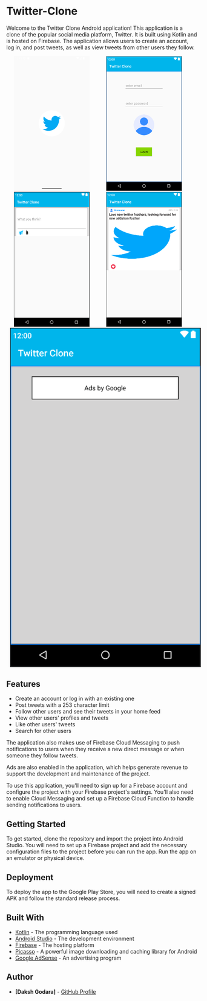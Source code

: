 # Twitter-Clone

Welcome to the Twitter Clone Android application! This application is a clone of the popular social media platform, Twitter. It is built using Kotlin and is hosted on Firebase. The application allows users to create an account, log in, and post tweets, as well as view tweets from other users they follow.

<p>
 <img src="https://github.com/dakshgodara2001/Twitter-Clone/blob/main/images/Screenshot_20230110_004700.png" width="200" style="margin: 0 20px;">
 <img src="https://github.com/dakshgodara2001/Twitter-Clone/blob/main/images/Screen%20Shot%202023-01-10%20at%206.56.37%20PM.png" width="200" style="margin: 0 20px;">
 <img src="https://github.com/dakshgodara2001/Twitter-Clone/blob/main/images/Screen%20Shot%202023-01-10%20at%207.03.04%20PM.png" width="200" style="margin: 0 20px;">
 <img src="https://github.com/dakshgodara2001/Twitter-Clone/blob/main/images/Screen%20Shot%202023-01-10%20at%207.03.50%20PM.png" width="200" style="margin: 0 20px;">
 <img src="https://github.com/dakshgodara2001/Twitter-Clone/blob/main/images/Screen%20Shot%202023-01-10%20at%207.07.16%20PM.png" width="815" style="margin: 0 10px;">
</p>

## Features

- Create an account or log in with an existing one
- Post tweets with a 253 character limit
- Follow other users and see their tweets in your home feed
- View other users' profiles and tweets
- Like other users' tweets
- Search for other users

The application also makes use of Firebase Cloud Messaging to push notifications to users when they receive a new direct message or when someone they follow tweets.

Ads are also enabled in the application, which helps generate revenue to support the development and maintenance of the project.

To use this application, you'll need to sign up for a Firebase account and configure the project with your Firebase project's settings. You'll also need to enable Cloud Messaging and set up a Firebase Cloud Function to handle sending notifications to users.

## Getting Started

To get started, clone the repository and import the project into Android Studio. You will need to set up a Firebase project and add the necessary configuration files to the project before you can run the app. Run the app on an emulator or physical device.

## Deployment

To deploy the app to the Google Play Store, you will need to create a signed APK and follow the standard release process.

## Built With

- [Kotlin](https://kotlinlang.org/) - The programming language used
- [Android Studio](https://developer.android.com/studio) - The development environment
- [Firebase](https://firebase.google.com/) - The hosting platform
- [Picasso](https://github.com/square/picasso) - A powerful image downloading and caching library for Android
- [Google AdSense](https://www.google.com/adsense/start/) - An advertising program

## Author

* **[Daksh Godara]** - [GitHub Profile](https://github.com/dakshgodara2001)
